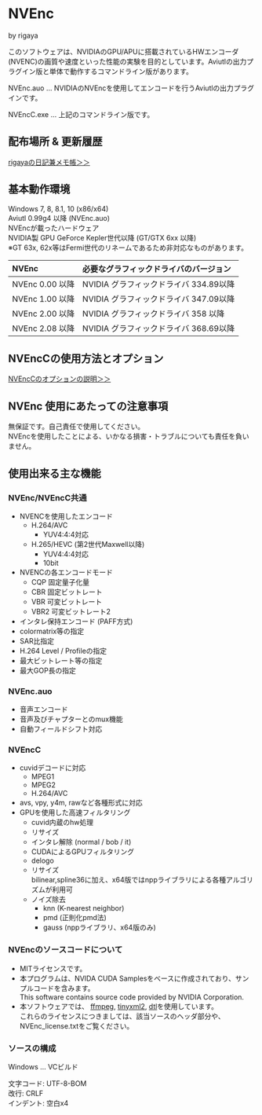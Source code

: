 
# NVEnc  
by rigaya  

このソフトウェアは、NVIDIAのGPU/APUに搭載されているHWエンコーダ(NVENC)の画質や速度といった性能の実験を目的としています。Aviutlの出力プラグイン版と単体で動作するコマンドライン版があります。  

NVEnc.auo … NVIDIAのNVEncを使用してエンコードを行うAviutlの出力プラグインです。  

NVEncC.exe … 上記のコマンドライン版です。

## 配布場所 & 更新履歴  
[rigayaの日記兼メモ帳＞＞](http://rigaya34589.blog135.fc2.com/blog-category-17.html)  

## 基本動作環境  
Windows 7, 8, 8.1, 10 (x86/x64)  
Aviutl 0.99g4 以降 (NVEnc.auo)  
NVEncが載ったハードウェア  
  NVIDIA製 GPU GeForce Kepler世代以降 (GT/GTX 6xx 以降)  
  ※GT 63x, 62x等はFermi世代のリネームであるため非対応なものがあります。  

|NVEnc|必要なグラフィックドライバのバージョン|
|:--------------|:----------------------------------|
|NVEnc 0.00 以降 | NVIDIA グラフィックドライバ 334.89以降 |
|NVEnc 1.00 以降 | NVIDIA グラフィックドライバ 347.09以降 |
|NVEnc 2.00 以降 | NVIDIA グラフィックドライバ 358   以降 |
|NVEnc 2.08 以降 | NVIDIA グラフィックドライバ 368.69以降 |

## NVEncCの使用方法とオプション  
[NVEncCのオプションの説明＞＞](http://rigaya34589.blog135.fc2.com/blog-entry-739.html)  

## NVEnc 使用にあたっての注意事項  
無保証です。自己責任で使用してください。   
NVEncを使用したことによる、いかなる損害・トラブルについても責任を負いません。  

## 使用出来る主な機能
### NVEnc/NVEncC共通
- NVENCを使用したエンコード
   - H.264/AVC
      - YUV4:4:4対応
   - H.265/HEVC (第2世代Maxwell以降)
      - YUV4:4:4対応
      - 10bit
- NVENCの各エンコードモード
   - CQP       固定量子化量
   - CBR       固定ビットレート
   - VBR       可変ビットレート
   - VBR2      可変ビットレート2
- インタレ保持エンコード (PAFF方式)
- colormatrix等の指定
- SAR比指定
- H.264 Level / Profileの指定
- 最大ビットレート等の指定
- 最大GOP長の指定

### NVEnc.auo
- 音声エンコード
- 音声及びチャプターとのmux機能
- 自動フィールドシフト対応

### NVEncC
- cuvidデコードに対応
  - MPEG1
  - MPEG2
  - H.264/AVC
- avs, vpy, y4m, rawなど各種形式に対応
- GPUを使用した高速フィルタリング
  - cuvid内蔵のhw処理
   - リサイズ
   - インタレ解除 (normal / bob / it)
  - CUDAによるGPUフィルタリング
   - delogo
   - リサイズ  
     bilinear,spline36に加え、x64版ではnppライブラリによる各種アルゴリズムが利用可
   - ノイズ除去
     - knn (K-nearest neighbor)
     - pmd (正則化pmd法)
     - gauss (nppライブラリ、x64版のみ)

### NVEncのソースコードについて
- MITライセンスです。
- 本プログラムは、NVIDA CUDA Samplesをベースに作成されており、サンプルコードを含みます。  
  This software contains source code provided by NVIDIA Corporation.  
- 本ソフトウェアでは、
  [ffmpeg](https://ffmpeg.org/),
  [tinyxml2](http://www.grinninglizard.com/tinyxml2/),
  [dtl](https://github.com/cubicdaiya/dtl)を使用しています。  
  これらのライセンスにつきましては、該当ソースのヘッダ部分や、NVEnc_license.txtをご覧ください。

### ソースの構成
Windows ... VCビルド  

文字コード: UTF-8-BOM  
改行: CRLF  
インデント: 空白x4  
